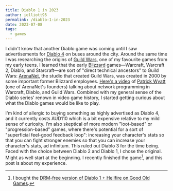 ```yaml
---
title: Diablo 1 in 2023
author: ielliott95
permalink: /diablo-1-in-2023
date: 2023-07-08
tags:
  - games
---
```


I didn't know that another Diablo game was coming until I saw advertisements for [Diablo 4](https://diablo4.blizzard.com/en-us/) on buses around the city.
Around the same time I was researching the origins of [Guild Wars](https://en.wikipedia.org/wiki/Guild_Wars), one of my favourite games from my early teens.
I learned that the early [Blizzard](https://en.m.wikipedia.org/wiki/Blizzard_Entertainment) games&mdash;Warcraft, Warcraft 2, Diablo, and Starcraft&mdash;are sort of "direct technical ancestors" to Guild Wars:
[ArenaNet](https://en.wikipedia.org/wiki/ArenaNet), the studio that created Guild Wars, was created in 2000 by some important former Blizzard employees.
[Here's a video](https://youtu.be/1faaOrtHJ-A?t=143) of [Patrick Wyatt](https://www.codeofhonor.com/) (one of ArenaNet's founders) talking about network programming in Warcraft, Diablo, and Guild Wars.
Combined with my general sense of the Diablo series' renown in video game history, I started getting curious about what the Diablo games would be like to play.

I'm kind of allergic to buying something as highly advertised as Diablo 4, and it currently costs AUD110 which is a bit expensive relative to my mild sense of curiosity.
I'm also skeptical of more modern "loot-based" or "progression-based" games, where there's potential for a sort of "superficial feel-good feedback loop": increasing your character's stats so that you can fight stronger enemies so that you can increase your character's stats, ad infinitum.
This ruled out Diablo 3 for the time being.
Faced with the choice between Diablo 2 and Diablo 1, I chose the original.
Might as well start at the beginning.
I recently finished the game[^buy], and this post is about my experience.

[^buy]: I bought the [DRM-free version of Diablo 1 + Hellfire on Good Old Games](https://www.gog.com/en/game/diablo).